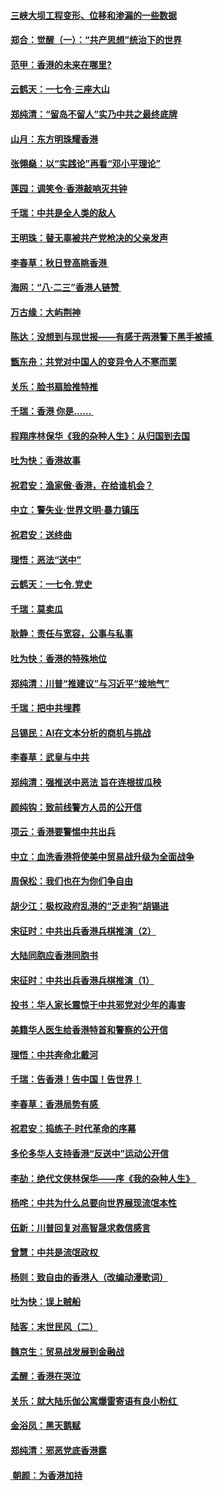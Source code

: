 #### [三峡大坝工程变形、位移和渗漏的一些数据](../pages/nsc993/n11478232.md?t=08270011) 
#### [郑合：觉醒（一）：“共产思想”统治下的世界](../pages/nsc993/n11477663.md?t=08270011) 
#### [范甲：香港的未来在哪里?](../pages/nsc993/n11477249.md?t=08270011) 
#### [云鹤天：一七令·三座大山](../pages/nsc993/n11477192.md?t=08270011) 
#### [郑纯清：“留岛不留人”实乃中共之最终底牌](../pages/nsc993/n11476160.md?t=08270011) 
#### [山月：东方明珠耀香港](../pages/nsc993/n11476077.md?t=08270011) 
#### [张翎燊：以“实践论”再看“邓小平理论”](../pages/nsc993/n11475733.md?t=08270011) 
#### [莲园：调笑令‧香港敲响灭共钟](../pages/nsc993/n11475723.md?t=08270011) 
#### [千瑞：中共是全人类的敌人](../pages/nsc993/n11475329.md?t=08270011) 
#### [王明珠：替无辜被共产党枪决的父亲发声](../pages/nsc993/n11474570.md?t=08270011) 
#### [李春草：秋日登高眺香港 ](../pages/nsc993/n11474491.md?t=08270011) 
#### [海网：“八·二三”香港人链赞 ](../pages/nsc993/n11474538.md?t=08270011) 
#### [万古缘：大屿荆神](../pages/nsc993/n11474401.md?t=08270011) 
#### [陈达：没想到与现世报——有感于两港警下黑手被捕 ](../pages/nsc993/n11472557.md?t=08270011) 
#### [甑东舟：共党对中国人的变异令人不寒而栗](../pages/nsc993/n11472496.md?t=08270011) 
#### [关乐：脸书扇脸推特推](../pages/nsc993/n11472488.md?t=08270011) 
#### [千瑞：香港  你是…… ](../pages/nsc993/n11472459.md?t=08270011) 
#### [程翔序林保华《我的杂种人生》：从归国到去国](../pages/nsc993/n11472369.md?t=08270011) 
#### [吐为快：香港故事](../pages/nsc993/n11471931.md?t=08270011) 
#### [祝君安：渔家傲‧香港，在给谁机会？](../pages/nsc993/n11469718.md?t=08270011) 
#### [中立：警失业‧世界文明‧暴力镇压](../pages/nsc993/n11467566.md?t=08270011) 
#### [祝君安：送终曲](../pages/nsc993/n11467546.md?t=08270011) 
#### [理悟：恶法“送中”](../pages/nsc993/n11467290.md?t=08270011) 
#### [云鹤天：一七令.党史](../pages/nsc993/n11464122.md?t=08270011) 
#### [千瑞：莫卖瓜](../pages/nsc993/n11463014.md?t=08270011) 
#### [耿静：责任与宽容，公事与私事](../pages/nsc993/n11462810.md?t=08270011) 
#### [吐为快：香港的特殊地位](../pages/nsc993/n11462562.md?t=08270011) 
#### [郑纯清：川普“推建议”与习近平“接地气”](../pages/nsc993/n11461683.md?t=08270011) 
#### [千瑞：把中共埋葬](../pages/nsc993/n11461658.md?t=08270011) 
#### [吕锡民：AI在文本分析的商机与挑战](../pages/nsc993/n11460607.md?t=08270011) 
#### [李春草：武皇与中共](../pages/nsc993/n11460589.md?t=08270011) 
#### [郑纯清：强推送中恶法 旨在连根拔瓜秧](../pages/nsc993/n11460526.md?t=08270011) 
#### [颜纯钩：致前线警方人员的公开信](../pages/nsc993/n11459564.md?t=08270011) 
#### [项云：香港要警惕中共出兵](../pages/nsc993/n11459530.md?t=08270011) 
#### [中立：血洗香港将使美中贸易战升级为全面战争](../pages/nsc993/n11459717.md?t=08270011) 
#### [周保松：我们也在为你们争自由](../pages/nsc993/n11459087.md?t=08270011) 
#### [胡少江：极权政府乱港的“乏走狗”胡锡进](../pages/nsc993/n11459051.md?t=08270011) 
#### [宋征时：中共出兵香港兵棋推演（2）](../pages/nsc993/n11458306.md?t=08270011) 
#### [大陆同胞应香港同胞书](../pages/nsc993/n11457241.md?t=08270011) 
#### [宋征时：中共出兵香港兵棋推演（1）](../pages/nsc993/n11455979.md?t=08270011) 
#### [投书：华人家长震惊于中共邪党对少年的毒害](../pages/nsc993/n11454664.md?t=08270011) 
#### [美籍华人医生给香港特首和警察的公开信](../pages/nsc993/n11454599.md?t=08270011) 
#### [理悟：中共奔命北戴河](../pages/nsc993/n11454254.md?t=08270011) 
#### [千瑞：告香港！告中国！告世界！](../pages/nsc993/n11452639.md?t=08270011) 
#### [李春草：香港局势有感 ](../pages/nsc993/n11452364.md?t=08270011) 
#### [祝君安：捣练子‧时代革命的序幕](../pages/nsc993/n11452353.md?t=08270011) 
#### [多伦多华人支持香港“反送中”运动公开信](../pages/nsc993/n11452323.md?t=08270011) 
#### [李劼：绝代文侠林保华——序《我的杂种人生》 ](../pages/nsc993/n11452282.md?t=08270011) 
#### [杨咤：中共为什么总要向世界展现流氓本性](../pages/nsc993/n11448899.md?t=08270011) 
#### [伍新：川普回复对高智晟求救信感言](../pages/nsc993/n11448808.md?t=08270011) 
#### [曾慧：中共是流氓政权 ](../pages/nsc993/n11447277.md?t=08270011) 
#### [杨则：致自由的香港人（改编动漫歌词）](../pages/nsc993/n11447253.md?t=08270011) 
#### [吐为快：误上贼船](../pages/nsc993/n11447241.md?t=08270011) 
#### [陆客：末世民风（二）](../pages/nsc993/n11447032.md?t=08270011) 
#### [魏京生：贸易战发展到金融战](../pages/nsc993/n11446827.md?t=08270011) 
#### [孟醒：香港在哭泣](../pages/nsc993/n11445586.md?t=08270011) 
#### [关乐：就大陆乐伽公寓爆雷寄语有良小粉红 ](../pages/nsc993/n11445344.md?t=08270011) 
#### [金浴凤：黑天鹅赋](../pages/nsc993/n11445105.md?t=08270011) 
#### [郑纯清：邪恶党底香港露](../pages/nsc993/n11444937.md?t=08270011) 
#### [ 朝颜：为香港加持](../pages/nsc993/n11444414.md?t=08270011) 
